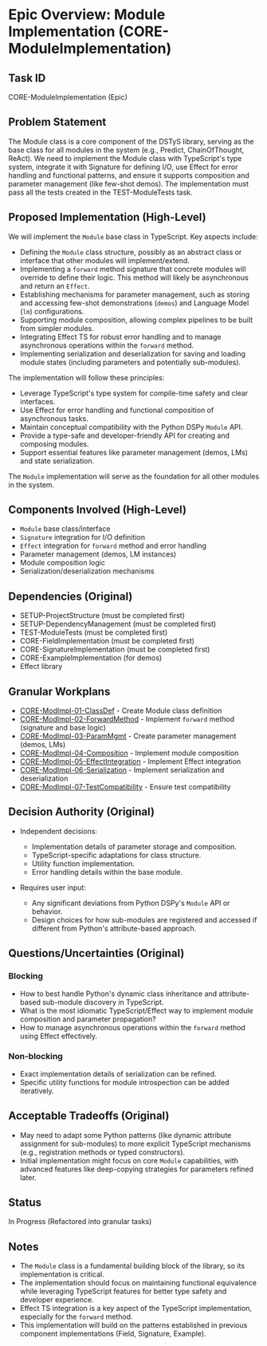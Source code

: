 # Epic Overview: Module Implementation (CORE-ModuleImplementation)

## Task ID
CORE-ModuleImplementation (Epic)

## Problem Statement
The Module class is a core component of the DSTyS library, serving as the base class for all modules in the system (e.g., Predict, ChainOfThought, ReAct). We need to implement the Module class with TypeScript's type system, integrate it with Signature for defining I/O, use Effect for error handling and functional patterns, and ensure it supports composition and parameter management (like few-shot demos). The implementation must pass all the tests created in the TEST-ModuleTests task.

## Proposed Implementation (High-Level)
We will implement the `Module` base class in TypeScript. Key aspects include:
- Defining the `Module` class structure, possibly as an abstract class or interface that other modules will implement/extend.
- Implementing a `forward` method signature that concrete modules will override to define their logic. This method will likely be asynchronous and return an `Effect`.
- Establishing mechanisms for parameter management, such as storing and accessing few-shot demonstrations (`demos`) and Language Model (`lm`) configurations.
- Supporting module composition, allowing complex pipelines to be built from simpler modules.
- Integrating Effect TS for robust error handling and to manage asynchronous operations within the `forward` method.
- Implementing serialization and deserialization for saving and loading module states (including parameters and potentially sub-modules).

The implementation will follow these principles:
- Leverage TypeScript's type system for compile-time safety and clear interfaces.
- Use Effect for error handling and functional composition of asynchronous tasks.
- Maintain conceptual compatibility with the Python DSPy `Module` API.
- Provide a type-safe and developer-friendly API for creating and composing modules.
- Support essential features like parameter management (demos, LMs) and state serialization.

The `Module` implementation will serve as the foundation for all other modules in the system.

## Components Involved (High-Level)
- `Module` base class/interface
- `Signature` integration for I/O definition
- `Effect` integration for `forward` method and error handling
- Parameter management (demos, LM instances)
- Module composition logic
- Serialization/deserialization mechanisms

## Dependencies (Original)
- SETUP-ProjectStructure (must be completed first)
- SETUP-DependencyManagement (must be completed first)
- TEST-ModuleTests (must be completed first)
- CORE-FieldImplementation (must be completed first)
- CORE-SignatureImplementation (must be completed first)
- CORE-ExampleImplementation (for demos)
- Effect library

## Granular Workplans
- [CORE-ModImpl-01-ClassDef](../../Documentation/Plans/CORE-ModImpl-01-ClassDef.md) - Create Module class definition
- [CORE-ModImpl-02-ForwardMethod](../../Documentation/Plans/CORE-ModImpl-02-ForwardMethod.md) - Implement `forward` method (signature and base logic)
- [CORE-ModImpl-03-ParamMgmt](../../Documentation/Plans/CORE-ModImpl-03-ParamMgmt.md) - Create parameter management (demos, LMs)
- [CORE-ModImpl-04-Composition](../../Documentation/Plans/CORE-ModImpl-04-Composition.md) - Implement module composition
- [CORE-ModImpl-05-EffectIntegration](../../Documentation/Plans/CORE-ModImpl-05-EffectIntegration.md) - Implement Effect integration
- [CORE-ModImpl-06-Serialization](../../Documentation/Plans/CORE-ModImpl-06-Serialization.md) - Implement serialization and deserialization
- [CORE-ModImpl-07-TestCompatibility](../../Documentation/Plans/CORE-ModImpl-07-TestCompatibility.md) - Ensure test compatibility

## Decision Authority (Original)
- Independent decisions:
  - Implementation details of parameter storage and composition.
  - TypeScript-specific adaptations for class structure.
  - Utility function implementation.
  - Error handling details within the base module.

- Requires user input:
  - Any significant deviations from Python DSPy's `Module` API or behavior.
  - Design choices for how sub-modules are registered and accessed if different from Python's attribute-based approach.

## Questions/Uncertainties (Original)

### Blocking
- How to best handle Python's dynamic class inheritance and attribute-based sub-module discovery in TypeScript.
- What is the most idiomatic TypeScript/Effect way to implement module composition and parameter propagation?
- How to manage asynchronous operations within the `forward` method using Effect effectively.

### Non-blocking
- Exact implementation details of serialization can be refined.
- Specific utility functions for module introspection can be added iteratively.

## Acceptable Tradeoffs (Original)
- May need to adapt some Python patterns (like dynamic attribute assignment for sub-modules) to more explicit TypeScript mechanisms (e.g., registration methods or typed constructors).
- Initial implementation might focus on core `Module` capabilities, with advanced features like deep-copying strategies for parameters refined later.

## Status
In Progress (Refactored into granular tasks)

## Notes
- The `Module` class is a fundamental building block of the library, so its implementation is critical.
- The implementation should focus on maintaining functional equivalence while leveraging TypeScript features for better type safety and developer experience.
- Effect TS integration is a key aspect of the TypeScript implementation, especially for the `forward` method.
- This implementation will build on the patterns established in previous component implementations (Field, Signature, Example).